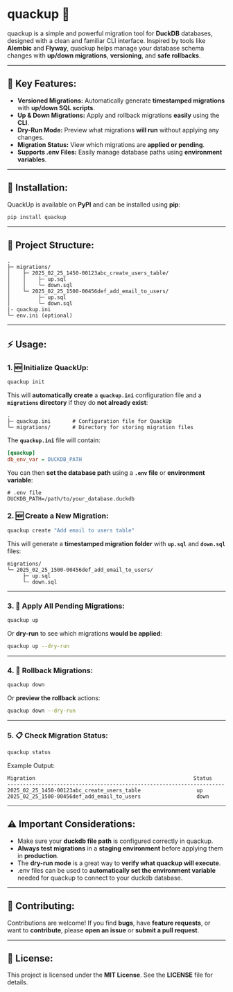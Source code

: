 # quackup 🦆

quackup is a simple and powerful migration tool for **DuckDB** databases, designed with a clean and familiar CLI interface. Inspired by tools like **Alembic** and **Flyway**, quackup helps manage your database schema changes with **up/down migrations**, **versioning**, and **safe rollbacks**.

---

## 🎯 **Key Features:**

- **Versioned Migrations:** Automatically generate **timestamped migrations** with **up/down SQL scripts**.
- **Up & Down Migrations:** Apply and rollback migrations **easily** using the **CLI**.
- **Dry-Run Mode:** Preview what migrations **will run** without applying any changes.
- **Migration Status:** View which migrations are **applied or pending**.
- **Supports .env Files:** Easily manage database paths using **environment variables**.

---

## 🚀 **Installation:**

QuackUp is available on **PyPI** and can be installed using **pip**:

```sh
pip install quackup
```

---

## 📂 **Project Structure:**

```plaintext
.
├─ migrations/
│    ├─ 2025_02_25_1450-00123abc_create_users_table/
│    │    ├─ up.sql
│    │    └─ down.sql
│    └─ 2025_02_25_1500-00456def_add_email_to_users/
│         ├─ up.sql
│         └─ down.sql
|- quackup.ini
└─ env.ini (optional)
```

---

## ⚡️ **Usage:**

### 1. 🆕 **Initialize QuackUp:**

```sh
quackup init
```

This will **automatically create** a **`quackup.ini`** configuration file and a **`migrations` directory** if they do **not already exist**:

```plaintext
.
├─ quackup.ini       # Configuration file for QuackUp
└─ migrations/       # Directory for storing migration files
```

The **`quackup.ini`** file will contain:

```ini
[quackup]
db_env_var = DUCKDB_PATH
```

You can then **set the database path** using a **`.env` file** or **environment variable**:

```plaintext
# .env file
DUCKDB_PATH=/path/to/your_database.duckdb
```

### 2. 🆕 **Create a New Migration:**

```sh
quackup create "Add email to users table"
```

This will generate a **timestamped migration folder** with **`up.sql`** and **`down.sql`** files:

```plaintext
migrations/
└─ 2025_02_25_1500-00456def_add_email_to_users/
     ├─ up.sql
     └─ down.sql
```

---

### 3. 🚦 **Apply All Pending Migrations:**

```sh
quackup up
```

Or **dry-run** to see which migrations **would be applied**:

```sh
quackup up --dry-run
```

---

### 4. 🔄 **Rollback Migrations:**

```sh
quackup down
```

Or **preview the rollback** actions:

```sh
quackup down --dry-run
```

---

### 5. 📋 **Check Migration Status:**

```sh
quackup status
```

Example Output:

```plaintext
Migration                                                   Status
----------------------------------------------------------------------
2025_02_25_1450-00123abc_create_users_table                  up
2025_02_25_1500-00456def_add_email_to_users                  down
```

---

## ⚠️ **Important Considerations:**

- Make sure your **duckdb file path** is configured correctly in quackup.
- **Always test migrations** in a **staging environment** before applying them in **production**.
- The **dry-run mode** is a great way to **verify what quackup will execute**.
- .env files can be used to **automatically set the environment variable** needed for quackup to connect to your duckdb database.

---

## 🤝 **Contributing:**

Contributions are welcome! If you find **bugs**, have **feature requests**, or want to **contribute**, please **open an issue** or **submit a pull request**.

---

## 📄 **License:**

This project is licensed under the **MIT License**. See the **LICENSE** file for details.
